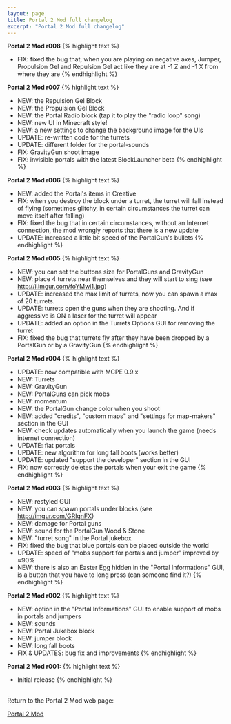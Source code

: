 ```yaml
---
layout: page
title: Portal 2 Mod full changelog
excerpt: "Portal 2 Mod full changelog"
---
```


**Portal 2 Mod r008**
{% highlight text %}
- FIX: fixed the bug that, when you are playing on negative axes, Jumper, Propulsion Gel and Repulsion Gel act like they are at -1 Z and -1 X from where they are
{% endhighlight %}

**Portal 2 Mod r007**
{% highlight text %}
- NEW: the Repulsion Gel Block
- NEW: the Propulsion Gel Block
- NEW: the Portal Radio block (tap it to play the "radio loop" song)
- NEW: new UI in Minecraft style!
- NEW: a new settings to change the background image for the UIs
- UPDATE: re-written code for the turrets
- UPDATE: different folder for the portal-sounds
- FIX: GravityGun shoot image
- FIX: invisible portals with the latest BlockLauncher beta
{% endhighlight %}

**Portal 2 Mod r006**
{% highlight text %}
- NEW: added the Portal's items in Creative
- FIX: when you destroy the block under a turret, the turret will fall instead of flying (sometimes glitchy, in certain circumstances the turret can move itself after falling)
- FIX: fixed the bug that in certain circumstances, without an Internet connection, the mod wrongly reports that there is a new update
- UPDATE: increased a little bit speed of the PortalGun's bullets
{% endhighlight %}

**Portal 2 Mod r005**
{% highlight text %}
- NEW: you can set the buttons size for PortalGuns and GravityGun
- NEW: place 4 turrets near themselves and they will start to sing (see http://i.imgur.com/foYMwi1.jpg)
- UPDATE: increased the max limit of turrets, now you can spawn a max of 20 turrets.
- UPDATE: turrets open the guns when they are shooting. And if aggressive is ON a laser for the turret will appear
- UPDATE: added an option in the Turrets Options GUI for removing the turret
- FIX: fixed the bug that turrets fly after they have been dropped by a PortalGun or by a GravityGun
{% endhighlight %}

**Portal 2 Mod r004**
{% highlight text %}
- UPDATE: now compatible with MCPE 0.9.x
- NEW: Turrets
- NEW: GravityGun
- NEW: PortalGuns can pick mobs
- NEW: momentum
- NEW: the PortalGun change color when you shoot
- NEW: added "credits", "custom maps" and "settings for map-makers" section in the GUI
- NEW: check updates automatically when you launch the game (needs internet connection)
- UPDATE: flat portals
- UPDATE: new algorithm for long fall boots (works better)
- UPDATE: updated "support the developer" section in the GUI
- FIX: now correctly deletes the portals when your exit the game
{% endhighlight %}

**Portal 2 Mod r003**
{% highlight text %}
- NEW: restyled GUI
- NEW: you can spawn portals under blocks (see http://imgur.com/GRlgnFX)
- NEW: damage for Portal guns
- NEW: sound for the PortalGun Wood & Stone
- NEW: "turret song" in the Portal jukebox
- FIX: fixed the bug that blue portals can be placed outside the world
- UPDATE: speed of "mobs support for portals and jumper" improved by ≈90%
- NEW: there is also an Easter Egg hidden in the "Portal Informations" GUI, is a button that you have to long press (can someone find it?)
{% endhighlight %}

**Portal 2 Mod r002**
{% highlight text %}
- NEW: option in the "Portal Informations" GUI to enable support of mobs in portals and jumpers
- NEW: sounds
- NEW: Portal Jukebox block
- NEW: jumper block
- NEW: long fall boots
- FIX & UPDATES: bug fix and improvements
{% endhighlight %}

**Portal 2 Mod r001:**
{% highlight text %}
- Initial release
{% endhighlight %}


<br>Return to the Portal 2 Mod web page:

<div markdown="0"><a href="{{ site.url }}/minecraft/portal2-mod/#changelog" class="btn">Portal 2 Mod</a></div>

